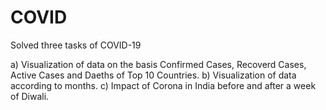 # COVID

Solved three tasks of COVID-19

a) Visualization of data on the basis Confirmed Cases, Recoverd Cases, Active Cases and Daeths of Top 10 Countries.
b) Visualization of data according to months.
c) Impact of Corona in India before and after a week of Diwali.
